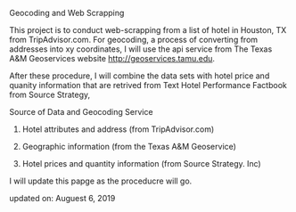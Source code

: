 Geocoding and Web Scrapping

This project is to conduct web-scrapping from a list of hotel in Houston, TX from TripAdvisor.com. For geocoding, a process of converting from addresses into xy coordinates, I will use the api service from  The Texas A&M Geoservices website http://geoservices.tamu.edu.  

After these procedure, I will combine the data sets with hotel price and quanity information that are retrived from Text Hotel Performance Factbook from Source Strategy, 

Source of Data and Geocoding Service

1. Hotel attributes and address (from TripAdvisor.com)

2. Geographic information (from the Texas A&M Geoservice)

3. Hotel prices and quantity information (from Source Strategy. Inc)

I will update this papge as the proceducre will go. 


updated on: Auguest 6, 2019
